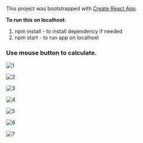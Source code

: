 This project was bootstrapped with [Create React App](https://github.com/facebook/create-react-app).

**To run this on localhost:**

1. npm install - to install dependency if needed
1. npm start - to run app on localhost

### Use mouse button to calculate.

![1](https://user-images.githubusercontent.com/44583106/76416850-27ae3e00-639c-11ea-94c7-56bd5900d00c.JPG)

![2](https://user-images.githubusercontent.com/44583106/76416852-28df6b00-639c-11ea-9f01-ab0af796cf34.JPG)

![3](https://user-images.githubusercontent.com/44583106/76416855-28df6b00-639c-11ea-9807-32c443988465.JPG)

![4](https://user-images.githubusercontent.com/44583106/76416856-29780180-639c-11ea-87ce-f2d664ee2f0c.JPG)

![5](https://user-images.githubusercontent.com/44583106/76416858-29780180-639c-11ea-92f6-543afcddc6af.JPG)

![6](https://user-images.githubusercontent.com/44583106/76416860-2a109800-639c-11ea-8e12-cd798918bf06.JPG)

![7](https://user-images.githubusercontent.com/44583106/76416861-2a109800-639c-11ea-94ab-65c0a1a7a8a0.JPG)
